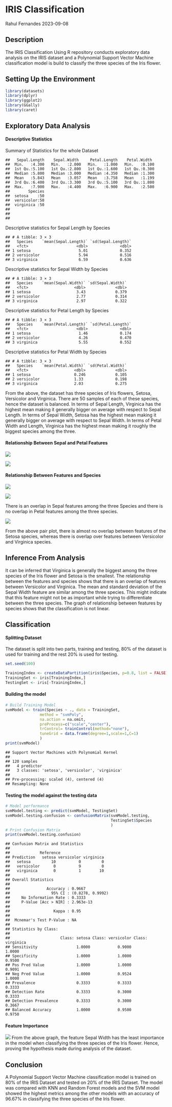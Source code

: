 IRIS Classification
================
Rahul Fernandes
2023-09-08

## Description

The IRIS Classification Using R repository conducts exploratory data
analysis on the IRIS dataset and a Polynomial Support Vector Machine
classification model is build to classify the three species of the Iris
flower.

## Setting Up the Environment

``` r
library(datasets)
library(dplyr)
library(ggplot2)
library(GGally)
library(caret)
```

## Exploratory Data Analysis

#### Descriptive Statistics

Summary of Statistics for the whole Dataset

    ##   Sepal.Length    Sepal.Width     Petal.Length    Petal.Width   
    ##  Min.   :4.300   Min.   :2.000   Min.   :1.000   Min.   :0.100  
    ##  1st Qu.:5.100   1st Qu.:2.800   1st Qu.:1.600   1st Qu.:0.300  
    ##  Median :5.800   Median :3.000   Median :4.350   Median :1.300  
    ##  Mean   :5.843   Mean   :3.057   Mean   :3.758   Mean   :1.199  
    ##  3rd Qu.:6.400   3rd Qu.:3.300   3rd Qu.:5.100   3rd Qu.:1.800  
    ##  Max.   :7.900   Max.   :4.400   Max.   :6.900   Max.   :2.500  
    ##        Species  
    ##  setosa    :50  
    ##  versicolor:50  
    ##  virginica :50  
    ##                 
    ##                 
    ## 

Descriptive statistics for Sepal Length by Species

    ## # A tibble: 3 × 3
    ##   Species    `mean(Sepal.Length)` `sd(Sepal.Length)`
    ##   <fct>                     <dbl>              <dbl>
    ## 1 setosa                     5.01              0.352
    ## 2 versicolor                 5.94              0.516
    ## 3 virginica                  6.59              0.636

Descriptive statistics for Sepal Width by Species

    ## # A tibble: 3 × 3
    ##   Species    `mean(Sepal.Width)` `sd(Sepal.Width)`
    ##   <fct>                    <dbl>             <dbl>
    ## 1 setosa                    3.43             0.379
    ## 2 versicolor                2.77             0.314
    ## 3 virginica                 2.97             0.322

Descriptive statistics for Petal Length by Species

    ## # A tibble: 3 × 3
    ##   Species    `mean(Petal.Length)` `sd(Petal.Length)`
    ##   <fct>                     <dbl>              <dbl>
    ## 1 setosa                     1.46              0.174
    ## 2 versicolor                 4.26              0.470
    ## 3 virginica                  5.55              0.552

Descriptive statistics for Petal Width by Species

    ## # A tibble: 3 × 3
    ##   Species    `mean(Petal.Width)` `sd(Petal.Width)`
    ##   <fct>                    <dbl>             <dbl>
    ## 1 setosa                   0.246             0.105
    ## 2 versicolor               1.33              0.198
    ## 3 virginica                2.03              0.275

From the above, the dataset has three species of Iris flowers, Setosa,
Versicolor and Virginica. There are 50 samples of each of these species,
hence the dataset is balanced. In terms of Sepal Length, Virginica has
the highest mean making it generally bigger on average with respect to
Sepal Length. In terms of Sepal Width, Setosa has the highest mean
making it generally bigger on average with respect to Sepal Width. In
terms of Petal Width and Length, Virginica has the highest mean making
it roughly the biggest species among the three.

#### Relationship Between Sepal and Petal Features

![](report_files/figure-gfm/unnamed-chunk-7-1.png)<!-- -->

![](report_files/figure-gfm/unnamed-chunk-8-1.png)<!-- -->

#### Relationship Between Features and Species

![](report_files/figure-gfm/unnamed-chunk-9-1.png)<!-- -->

![](report_files/figure-gfm/unnamed-chunk-10-1.png)<!-- -->

There is an overlap in Sepal features among the three Species and there
is no overlap in Petal features among the three species.

![](report_files/figure-gfm/unnamed-chunk-11-1.png)<!-- -->

From the above pair plot, there is almost no overlap between features of
the Setosa species, whereas there is overlap over features between
Versicolor and Virginica species.

## Inference From Analysis

It can be inferred that Virginica is generally the biggest among the
three species of the Iris flower and Setosa is the smallest. The
relationship between the features and species shows that there is an
overlap of features between Versicolor and Virginica. The mean and
standard deviation of the Sepal Width feature are similar among the
three species. This might indicate that this feature might not be as
important while trying to differentiate between the three species. The
graph of relationship between features by species shows that the
classification is not linear.

## Classification

#### Splitting Dataset

The dataset is split into two parts, training and testing, 80% of the
dataset is used for training and the rest 20% is used for testing.

``` r
set.seed(100)

TrainingIndex <- createDataPartition(iris$Species, p=0.8, list = FALSE)
TrainingSet <- iris[TrainingIndex,]
TestingSet <- iris[-TrainingIndex,]
```

#### Building the model

``` r
# Build Training Model
svmModel <- train(Species ~ ., data = TrainingSet,
               method = "svmPoly",
               na.action = na.omit,
               preProcess=c("scale","center"),
               trControl= trainControl(method="none"),
               tuneGrid = data.frame(degree=1,scale=1,C=1)
               )
print(svmModel)
```

    ## Support Vector Machines with Polynomial Kernel 
    ## 
    ## 120 samples
    ##   4 predictor
    ##   3 classes: 'setosa', 'versicolor', 'virginica' 
    ## 
    ## Pre-processing: scaled (4), centered (4) 
    ## Resampling: None

#### Testing the model against the testing data

``` r
# Model performance
svmModel.testing <- predict(svmModel, TestingSet)
svmModel.testing.confusion <- confusionMatrix(svmModel.testing,
                                              TestingSet$Species
                                              )
# Print Confusion Matrix
print(svmModel.testing.confusion)
```

    ## Confusion Matrix and Statistics
    ## 
    ##             Reference
    ## Prediction   setosa versicolor virginica
    ##   setosa         10          0         0
    ##   versicolor      0          9         0
    ##   virginica       0          1        10
    ## 
    ## Overall Statistics
    ##                                           
    ##                Accuracy : 0.9667          
    ##                  95% CI : (0.8278, 0.9992)
    ##     No Information Rate : 0.3333          
    ##     P-Value [Acc > NIR] : 2.963e-13       
    ##                                           
    ##                   Kappa : 0.95            
    ##                                           
    ##  Mcnemar's Test P-Value : NA              
    ## 
    ## Statistics by Class:
    ## 
    ##                      Class: setosa Class: versicolor Class: virginica
    ## Sensitivity                 1.0000            0.9000           1.0000
    ## Specificity                 1.0000            1.0000           0.9500
    ## Pos Pred Value              1.0000            1.0000           0.9091
    ## Neg Pred Value              1.0000            0.9524           1.0000
    ## Prevalence                  0.3333            0.3333           0.3333
    ## Detection Rate              0.3333            0.3000           0.3333
    ## Detection Prevalence        0.3333            0.3000           0.3667
    ## Balanced Accuracy           1.0000            0.9500           0.9750

#### Feature Importance

![](report_files/figure-gfm/unnamed-chunk-15-1.png)<!-- --> From the
above graph, the feature Sepal Width has the least importance in the
model when classifying the three species of the Iris flower. Hence,
proving the hypothesis made during analysis of the dataset.

## Conclusion

A Polynomial Support Vector Machine classification model is trained on
80% of the IRIS Dataset and tested on 20% of the IRIS Dataset. The model
was compared with KNN and Random Forest models and the SVM model showed
the highest metrics among the other models with an accuracy of 96.67% in
classifying the three species of the Iris flower.
